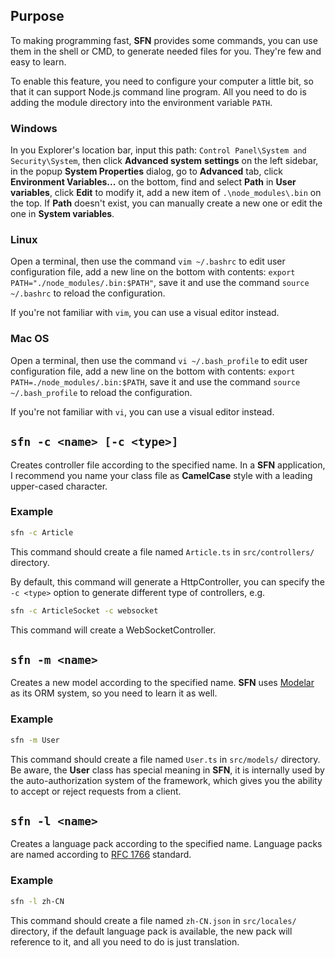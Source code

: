 ## Purpose

To making programming fast, **SFN** provides some commands, you can use them 
in the shell or CMD, to generate needed files for you. They're few and easy to
learn.

To enable this feature, you need to configure your computer a little bit, so 
that it can support Node.js command line program. All you need to do is 
adding the module directory into the environment variable `PATH`.

### Windows

In you Explorer's location bar, input this path: 
`Control Panel\System and Security\System`, then click **Advanced system** 
**settings** on the left sidebar, in the popup **System Properties** dialog, 
go to **Advanced** tab, click **Environment Variables...** on the bottom, find
and select **Path** in **User variables**, click **Edit** to modify it, add a 
new item of `.\node_modules\.bin` on the top. If **Path** doesn't exist, you 
can manually create a new one or edit the one in **System variables**.

### Linux

Open a terminal, then use the command `vim ~/.bashrc` to edit user 
configuration file, add a new line on the bottom with contents: 
`export PATH="./node_modules/.bin:$PATH"`, save it and use the command 
`source ~/.bashrc` to reload the configuration.

If you're not familiar with `vim`, you can use a visual editor instead.

### Mac OS

Open a terminal, then use the command `vi ~/.bash_profile` to edit user 
configuration file, add a new line on the bottom with contents: 
`export PATH=./node_modules/.bin:$PATH`, save it and use the command 
`source ~/.bash_profile` to reload the configuration.

If you're not familiar with `vi`, you can use a visual editor instead.

## `sfn -c <name> [-c <type>]`

Creates controller file according to the specified name. In a **SFN** 
application, I recommend you name your class file as **CamelCase** style with
a leading upper-cased character.

### Example

```sh
sfn -c Article
```

This command should create a file named `Article.ts` in `src/controllers/` 
directory.

By default, this command will generate a HttpController, you can specify the 
`-c <type>` option to generate different type of controllers, e.g.

```sh
sfn -c ArticleSocket -c websocket
```

This command will create a WebSocketController.

## `sfn -m <name>`

Creates a new model according to the specified name. **SFN** uses 
[Modelar](https://github.com/hyurl/modelar) as its ORM system, so you need to 
learn it as well.

### Example

```sh
sfn -m User
```

This command should create a file named `User.ts` in `src/models/` directory.
Be aware, the **User** class has special meaning in **SFN**, it is internally 
used by the auto-authorization system of the framework, which gives you the 
ability to accept or reject requests from a client.

## `sfn -l <name>`

Creates a language pack according to the specified name. Language packs are 
named according to [RFC 1766](https://www.ietf.org/rfc/rfc1766.txt) standard.

### Example

```sh
sfn -l zh-CN
```

This command should create a file named `zh-CN.json` in `src/locales/` 
directory, if the default language pack is available, the new pack will 
reference to it, and all you need to do is just translation.